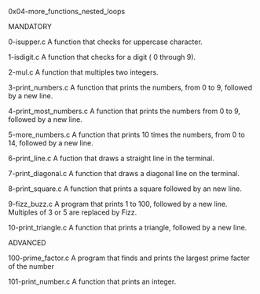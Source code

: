 0x04-more_functions_nested_loops

MANDATORY

0-isupper.c
A function that checks for uppercase character.

1-isdigit.c
A function that checks for a digit ( 0 through 9).

2-mul.c
A function that multiples two integers.

3-print_numbers.c
A function that prints the numbers, from 0 to 9, followed by a new line.

4-print_most_numbers.c
A function that prints the numbers from 0 to 9, followed by a new line.

5-more_numbers.c
A function that prints 10 times the numbers, from 0 to 14, followed by a new line.

6-print_line.c
A fuction that draws a straight line in the terminal.

7-print_diagonal.c
A function that draws a diagonal line on the terminal.

8-print_square.c
A function that prints a square followed by an new line.

9-fizz_buzz.c
A program that prints 1 to 100, followed by a new line. Multiples of 3 or 5 are replaced by Fizz.

10-print_triangle.c
A function that prints a triangle, followed by a new line.

ADVANCED

100-prime_factor.c
A program that finds and prints the largest prime facter of the number

101-print_number.c
A function that prints an integer.
